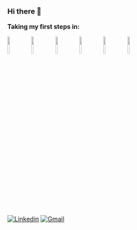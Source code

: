 ### Hi there 👋


<p>
  
  **Taking my first steps in:** 
  
  <code><img width="10%" src="https://www.vectorlogo.zone/logos/python/python-icon.svg"></code>
  <code><img width="10%" src="https://www.vectorlogo.zone/logos/djangoproject/djangoproject-icon.svg"></code>
  <code><img width="10%" src="https://www.vectorlogo.zone/logos/w3_html5/w3_html5-icon.svg"></code>
  <code><img width="10%" src="https://www.vectorlogo.zone/logos/w3_css/w3_css-icon.svg"></code>
  <code><img width="10%" src="https://www.vectorlogo.zone/logos/javascript/javascript-icon.svg"></code>
  <code><img width="10%" src="https://www.vectorlogo.zone/logos/postgresql/postgresql-icon.svg"></code>
  

</p>





[![Linkedin](https://img.shields.io/badge/-LinkedIn-blue?style=flat&logo=Linkedin&logoColor=white)](https://www.linkedin.com/in/diego-fabro-907bbb171/)
[![Gmail](https://img.shields.io/badge/-Gmail-c14438?style=flat&logo=Gmail&logoColor=white)](mailto:diegoezequielfabro@gmail.com)
